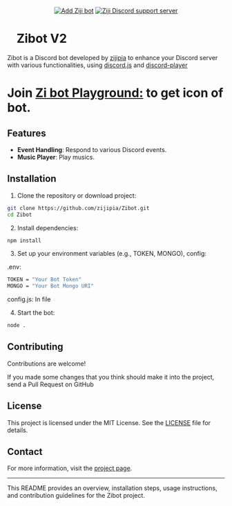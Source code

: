 <p align="center">
    <a href="https://discord.com/oauth2/authorize?client_id=1005716197259612193"><img src="https://img.shields.io/badge/ADD_Bot-Ziji_Bot?style=for-the-badge&label=Ziji%20Bot&color=%237289DA" alt="Add Ziji bot"></a>
    <a href="https://discord.gg/zaskhD7PTW"><img src="https://img.shields.io/discord/1007597270704869387?style=for-the-badge&color=%237289DA" alt="Ziji Discord support server"></a>
</p>

# [<img src="https://raw.githubusercontent.com/zijipia/zijipia/main/Assets/ZijiAvt.gif" width="15"/>](./) Zibot V2
Zibot is a Discord bot developed by [zijipia](https://github.com/zijipia) to enhance your Discord server with various functionalities, using [discord.js](https://discord.js.org/) and [discord-player](https://discord-player.js.org/) 
# Join [Zi bot Playground:](https://discord.gg/32GkbyXtbA) to get icon of bot.
## Features
- **Event Handling**: Respond to various Discord events.
- **Music Player**: Play musics.

## Installation
1. Clone the repository or download project:

```bash
git clone https://github.com/zijipia/Zibot.git
cd Zibot
```
2. Install dependencies:

```bash
npm install
```
3. Set up your environment variables (e.g., TOKEN, MONGO), config:

.env:
```bash
TOKEN = "Your Bot Token"
MONGO = "Your Bot Mongo URI"
```
config.js: In file

4. Start the bot:

```bash
node .
```

## Contributing
Contributions are welcome!

If you made some changes that you think should make it into the project, send a Pull Request on GitHub


## License
This project is licensed under the MIT License. See the [LICENSE](./blob/main/LICENSE) file for details.

## Contact
For more information, visit the [project page](https://github.com/zijipia/Ziji-bot-discord).

***
This README provides an overview, installation steps, usage instructions, and contribution guidelines for the Zibot project.
